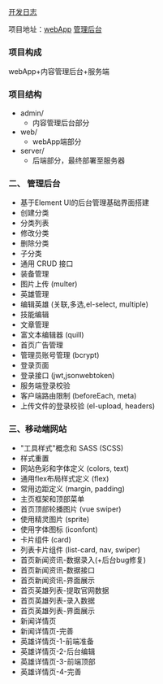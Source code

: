 [开发日志](https://kid-1912.github.io/2020/12/19/pvp/)

项目地址：[webApp](xiyitao.top) [管理后台](xiyitao.top/admin)

### 项目构成
webApp+内容管理后台+服务端

### 项目结构
- admin/
    + 内容管理后台部分
- web/
    + webApp端部分
- server/
    + 后端部分，最终部署至服务器


### 二、 管理后台
- 基于Element UI的后台管理基础界面搭建
- 创建分类
- 分类列表
- 修改分类
- 删除分类
- 子分类
- 通用 CRUD 接口
- 装备管理
- 图片上传 (multer)
- 英雄管理
- 编辑英雄 (关联,多选,el-select, multiple)
- 技能编辑
- 文章管理
- 富文本编辑器 (quill)
- 首页广告管理
- 管理员账号管理 (bcrypt)
- 登录页面
- 登录接口 (jwt,jsonwebtoken)
- 服务端登录校验
- 客户端路由限制 (beforeEach, meta)
- 上传文件的登录校验 (el-upload, headers)

### 三、移动端网站
- "工具样式"概念和 SASS (SCSS)
- 样式重置
- 网站色彩和字体定义 (colors, text)
- 通用flex布局样式定义 (flex)
- 常用边距定义 (margin, padding)
- 主页框架和顶部菜单
- 首页顶部轮播图片 (vue swiper)
- 使用精灵图片 (sprite)
- 使用字体图标 (iconfont)
- 卡片组件 (card)
- 列表卡片组件 (list-card, nav, swiper)
- 首页新闻资讯-数据录入(+后台bug修复)
- 首页新闻资讯-数据接口
- 首页新闻资讯-界面展示
- 首页英雄列表-提取官网数据
- 首页英雄列表-录入数据
- 首页英雄列表-界面展示
- 新闻详情页
- 新闻详情页-完善
- 英雄详情页-1-前端准备
- 英雄详情页-2-后台编辑
- 英雄详情页-3-前端顶部
- 英雄详情页-4-完善





